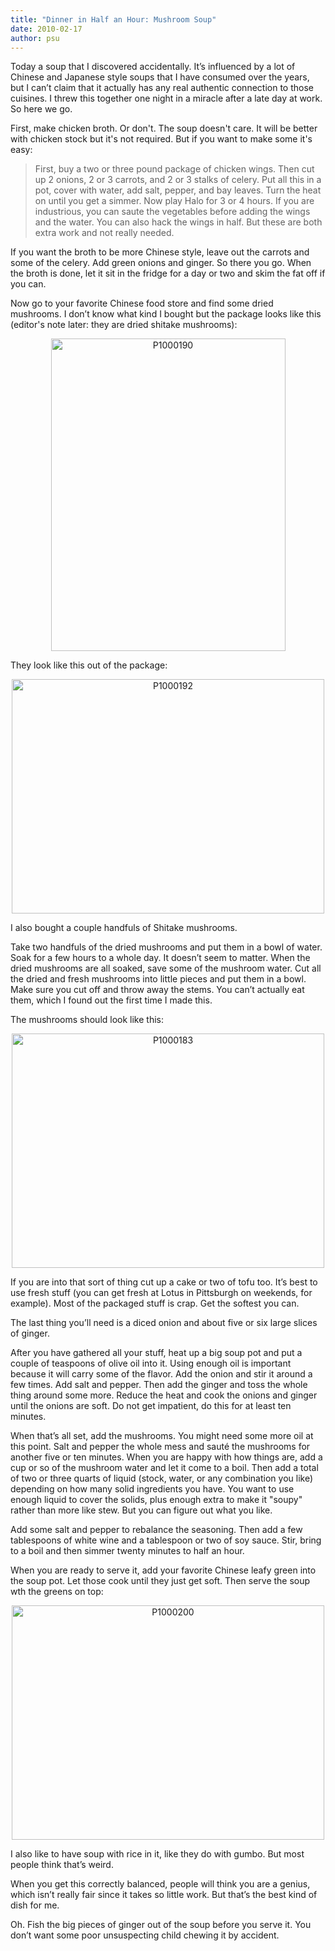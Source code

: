 ```yaml
---
title: "Dinner in Half an Hour: Mushroom Soup"
date: 2010-02-17
author: psu
---
```


<p>Today a soup that I discovered accidentally. It&#8217;s influenced by a lot of Chinese and Japanese style soups that I have consumed over the years, but I can&#8217;t claim that it actually has any real authentic connection to those cuisines. I threw this together one night in a miracle after a late day at work. So here we go.<br />
<span id="more-2397"></span></p>
<p>First, make chicken broth. Or don't. The soup doesn't care. It will be better with chicken stock but it's not required. But if you want to make some it's easy:</p>
<blockquote><p>
First, buy a two or three pound package of chicken wings. Then cut up 2 onions, 2 or 3 carrots, and 2 or 3 stalks of celery. Put all this in a pot, cover with water, add salt, pepper, and bay leaves. Turn the heat on until you get a simmer. Now play Halo for 3 or 4 hours. If you are industrious, you can saute the vegetables before adding the wings and the water. You can also hack the wings in half. But these are both extra work and not really needed.
</p></blockquote>
<p>If you want the broth to be more Chinese style, leave out the carrots and some of the celery. Add green onions and ginger.  So there you go. When the broth is done, let it sit in the fridge for a day or two and skim the fat off if you can. </p>
<p>Now go to your favorite Chinese food store and find some dried mushrooms. I don&#8217;t know what kind I bought but the package looks like this (editor's note later: they are dried shitake mushrooms):</p>
<p align="center">
<a href="http://www.flickr.com/photos/79904144@N00/4365969271/" title="P1000190 by psu13, on Flickr"><img src="http://farm5.static.flickr.com/4015/4365969271_ee267c4483.jpg" width="375" height="500" alt="P1000190" /></a>
</p>
<p>They look like this out of the package:</p>
<p align="center">
<a href="http://www.flickr.com/photos/79904144@N00/4365969399/" title="P1000192 by psu13, on Flickr"><img src="http://farm3.static.flickr.com/2770/4365969399_51221aae66.jpg" width="500" height="375" alt="P1000192" /></a>
</p>
<p>I also bought a couple handfuls of Shitake mushrooms. </p>
<p>Take two handfuls of the dried mushrooms and put them in a bowl of water. Soak for a few hours to a whole day. It doesn&#8217;t seem to matter. When the dried mushrooms are all soaked, save some of the mushroom water. Cut all the dried and fresh mushrooms into little pieces and put them in a bowl. Make sure you cut off and throw away the stems. You can&#8217;t actually eat them, which I found out the first time I made this.</p>
<p>The mushrooms should look like this:</p>
<p align="center">
<a href="http://www.flickr.com/photos/79904144@N00/4365969081/" title="P1000183 by psu13, on Flickr"><img src="http://farm3.static.flickr.com/2769/4365969081_3c0bc9223e.jpg" width="500" height="375" alt="P1000183" /></a>
</p>
<p>If you are into that sort of thing cut up a cake or two of tofu too. It&#8217;s best to use fresh stuff (you can get fresh at Lotus in Pittsburgh on weekends, for example). Most of the packaged stuff is crap. Get the softest you can.</p>
<p>The last thing you&#8217;ll need is a diced onion and about five or six large slices of ginger.</p>
<p>After you have gathered all your stuff, heat up a big soup pot and put a couple of teaspoons of olive oil into it. Using enough oil is important because it will carry some of the flavor. Add the onion and stir it around a few times. Add salt and pepper. Then add the ginger and toss the whole thing around some more. Reduce the heat and cook the onions and ginger until the onions are soft. Do not get impatient, do this for at least ten minutes.</p>
<p>When that&#8217;s all set, add the mushrooms. You might need some more oil at this point. Salt and pepper the whole mess and sauté the mushrooms for another five or ten minutes. When you are happy with how things are, add a cup or so of the mushroom water and let it come to a boil. Then add a total of two or three quarts of liquid (stock, water, or any combination you like) depending on how many solid ingredients you have.
 You want to use enough liquid to cover the solids, plus enough extra to make it "soupy" rather than more like stew.
 But you can figure out what you like.</p>
<p>Add some salt and pepper to rebalance the seasoning. Then add a few tablespoons of white wine and a tablespoon or two of soy sauce. Stir, bring to a boil and then simmer twenty minutes to half an hour.</p>
<p>When you are ready to serve it, add your favorite Chinese leafy green into the soup pot. Let those cook until they just get soft. Then serve the soup wth the greens on top:</p>
<p align="center">
<a href="http://www.flickr.com/photos/79904144@N00/4365969517/" title="P1000200 by psu13, on Flickr"><img src="http://farm3.static.flickr.com/2763/4365969517_0d0903a8ec.jpg" width="500" height="375" alt="P1000200" /></a>
</p>
<p>I also like to have soup with rice in it, like they do with gumbo. But most people think that&#8217;s weird.</p>
<p>When you get this correctly balanced, people will think you are a genius, which isn&#8217;t really fair since it takes so little work. But that&#8217;s the best kind of dish for me. </p>
<p>Oh. Fish the big pieces of ginger out of the soup before you serve it. You don&#8217;t want some poor unsuspecting child chewing it by accident.</p>
	